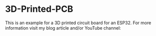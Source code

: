 # 3D-Printed-PCB

This is an example for a 3D printed circuit board for an ESP32.
For more information visit my blog article and/or YouTube channel:

